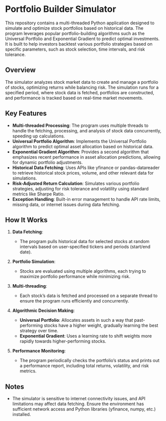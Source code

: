 # Portfolio Builder Simulator

This repository contains a multi-threaded Python application designed to simulate and optimize stock portfolios based on historical data. The program leverages popular portfolio-building algorithms such as the Universal Portfolio and Exponential Gradient to predict optimal investments. It is built to help investors backtest various portfolio strategies based on specific parameters, such as stock selection, time intervals, and risk tolerance.

## Overview

The simulator analyzes stock market data to create and manage a portfolio of stocks, optimizing returns while balancing risk. The simulation runs for a specified period, where stock data is fetched, portfolios are constructed, and performance is tracked based on real-time market movements.

## Key Features

- **Multi-threaded Processing**: The program uses multiple threads to handle the fetching, processing, and analysis of stock data concurrently, speeding up calculations.
- **Universal Portfolio Algorithm**: Implements the Universal Portfolio algorithm to predict optimal asset allocation based on historical data.
- **Exponential Gradient Algorithm**: Provides a second algorithm that emphasizes recent performance in asset allocation predictions, allowing for dynamic portfolio adjustments.
- **Historical Data Fetching**: Uses APIs like yfinance or pandas-datareader to retrieve historical stock prices, volume, and other relevant data for simulations.
- **Risk-Adjusted Return Calculation**: Simulates various portfolio strategies, adjusting for risk tolerance and volatility using standard metrics like Sharpe Ratio.
- **Exception Handling**: Built-in error management to handle API rate limits, missing data, or internet issues during data fetching.

## How It Works

1. **Data Fetching**:
    - The program pulls historical data for selected stocks at random intervals based on user-specified tickers and periods (start/end date).

2. **Portfolio Simulation**:
    - Stocks are evaluated using multiple algorithms, each trying to maximize portfolio performance while minimizing risk.

3. **Multi-threading**:
    - Each stock’s data is fetched and processed on a separate thread to ensure the program runs efficiently and concurrently.

4. **Algorithmic Decision Making**:
    - **Universal Portfolio**: Allocates assets in such a way that past-performing stocks have a higher weight, gradually learning the best strategy over time.
    - **Exponential Gradient**: Uses a learning rate to shift weights more rapidly towards higher-performing stocks.

5. **Performance Monitoring**:
    - The program periodically checks the portfolio’s status and prints out a performance report, including total returns, volatility, and risk metrics.

## Notes

- The simulator is sensitive to internet connectivity issues, and API limitations may affect data fetching. Ensure the environment has sufficient network access and Python libraries (yfinance, numpy, etc.) installed.
